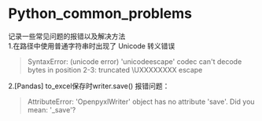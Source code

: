 # Python_common_problems
记录一些常见问题的报错以及解决方法  
1.在路径中使用普通字符串时出现了 Unicode 转义错误
> SyntaxError: (unicode error) 'unicodeescape' codec can't decode bytes in position 2-3: truncated \UXXXXXXXX escape

2.[Pandas] to_excel保存时writer.save() 报错问题：  
> AttributeError: 'OpenpyxlWriter' object has no attribute 'save'. Did you mean: '_save'?
